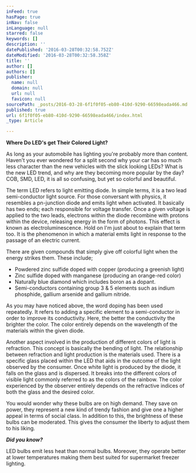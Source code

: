 ```yaml
---
inFeed: true
hasPage: true
inNav: false
inLanguage: null
starred: false
keywords: []
description: ''
datePublished: '2016-03-28T00:32:58.752Z'
dateModified: '2016-03-28T00:32:58.358Z'
title: ''
author: []
authors: []
publisher:
  name: null
  domain: null
  url: null
  favicon: null
sourcePath: _posts/2016-03-28-6f1f0f05-eb80-410d-9290-66598eada466.md
published: true
url: 6f1f0f05-eb80-410d-9290-66598eada466/index.html
_type: Article

---
```

**Where Do LED's get Their Colored Light?**

As long as your automobile has lighting you're probably more than content. Haven't you ever wondered for a split second why your car has so much less character than the new vehicles with the slick looking LEDs? What is the new LED trend, and why are they becoming more popular by the day? COB, SMD, LED, it is all so confusing, but yet so colorful and beautiful.

The term LED refers to light emitting diode. In simple terms, it is a two lead semi-conductor light source. For those conversant with physics, it resembles a pn-junction diode and emits light when activated. It basically has two ends; each responsible for voltage transfer. Once a given voltage is applied to the two leads, electrons within the diode recombine with protons within the device, releasing energy in the form of photons. This effect is known as electroluminescence. Hold on I'm just about to explain that term too. It is the phenomenon in which a material emits light in response to the passage of an electric current.

There are given compounds that simply give off colorful light when the energy strikes them. These include;

* Powdered zinc sulfide doped with copper (producing a greenish light)
* Zinc sulfide doped with manganese (producing an orange-red color)
* Naturally blue diamond which includes boron as a dopant.
* Semi-conductors containing group 3 & 5 elements such as indium phosphide, gallium arsenide and gallium nitride.

As you may have noticed above, the word doping has been used repeatedly. It refers to adding a specific element to a semi-conductor in order to improve its conductivity. Here, the better the conductivity the brighter the color. The color entirely depends on the wavelength of the materials within the given diode.

Another aspect involved in the production of different colors of light is refraction. This concept is basically the bending of light. The relationship between refraction and light production is the materials used. There is a specific glass placed within the LED that aids in the outcome of the light observed by the consumer. Once white light is produced by the diode, it falls on the glass and is dispersed. It breaks into the different colors of visible light commonly referred to as the colors of the rainbow. The color experienced by the observer entirely depends on the refractive indices of both the glass and the desired color.

You would wonder why these bulbs are on high demand. They save on power, they represent a new kind of trendy fashion and give one a higher appeal in terms of social class. In addition to this, the brightness of these bulbs can be moderated. This gives the consumer the liberty to adjust them to his liking.

**_Did you know?_**

LED bulbs emit less heat than normal bulbs. Moreover, they operate better at lower temperatures making them best suited for supermarket freezer lighting.